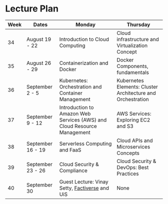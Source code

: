 # Lecture Plan

| Week | Dates             | Monday                                                                  | Thursday                                                    |
| ---- | ----------------- | ----------------------------------------------------------------------- | ----------------------------------------------------------- |
| 34   | August 19 - 22    | Introduction to Cloud Computing                                         | Cloud infrastructure and Virtualization Concept             |
| 35   | August 26 - 29    | Containerization and Docker                                             | Docker Components, fundamentals                             |
| 36   | September 2 - 5   | Kubernetes: Orchestration and Container Management                      | Kubernetes Elements: Cluster Architecture and Orchestration |
| 37   | September 9 - 12  | Introduction to Amazon Web Services (AWS) and Cloud Resource Management | AWS Services: Exploring EC2 and S3                          |
| 38   | September 16 - 19 | Serverless Computing and FaaS                                           | Cloud APIs and Microservices Concepts                       |
| 39   | September 23 - 26 | Cloud Security & Compliance                                             | Cloud Security & DevOps: Best Practices                     |
| 40   | September 30      | Guest Lecture: Vinay Setty, [Factiverse](https://factiverse.ai) and UiS | None                                                        |
